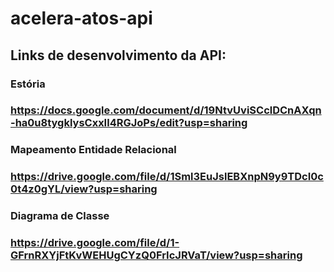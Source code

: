 # acelera-atos-api

## Links de desenvolvimento da API:

### Estória
### https://docs.google.com/document/d/19NtvUviSCclDCnAXqn-ha0u8tygklysCxxIl4RGJoPs/edit?usp=sharing

### Mapeamento Entidade Relacional
### https://drive.google.com/file/d/1Sml3EuJslEBXnpN9y9TDcI0c0t4z0gYL/view?usp=sharing

### Diagrama de Classe
### https://drive.google.com/file/d/1-GFrnRXYjFtKvWEHUgCYzQ0FrIcJRVaT/view?usp=sharing
